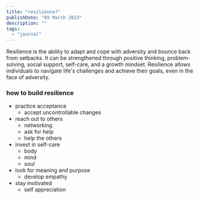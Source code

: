 ```yaml
---
title: "resilience?"
publishDate: "09 March 2023"
description: ""
tags:
  - "journal"
---
```


Resilience is the ability to adapt and cope with adversity and bounce back from setbacks. It can be strengthened through positive thinking, problem-solving, social support, self-care, and a growth mindset. Resilience allows individuals to navigate life's challenges and achieve their goals, even in the face of adversity.

### how to build resilience

- practice acceptance
  - accept uncontrollable changes
- reach out to others
  - networking
  - ask for help
  - help the others
- invest in self-care
  - body
  - mind
  - soul
- look for meaning and purpose
  - develop empathy
- stay motivated
  - self appreciation
